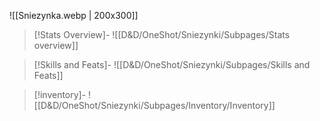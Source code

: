 
![[Sniezynka.webp | 200x300]]

> [!Stats Overview]-
> ![[D&D/OneShot/Sniezynki/Subpages/Stats overview]]

> [!Skills and Feats]-
> ![[D&D/OneShot/Sniezynki/Subpages/Skills and Feats]]

> [!inventory]-
> ![[D&D/OneShot/Sniezynki/Subpages/Inventory/Inventory]]
